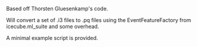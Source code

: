 Based off Thorsten Gluesenkamp's code.

Will convert a set of .i3 files to .pq files using the EventFeatureFactory from icecube.ml_suite and some overhead.

A minimal example script is provided.